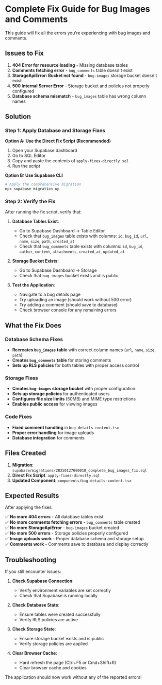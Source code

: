 # Complete Fix Guide for Bug Images and Comments

This guide will fix all the errors you're experiencing with bug images and comments.

## Issues to Fix

1. **404 Error for resource loading** - Missing database tables
2. **Comments fetching error** - `bug_comments` table doesn't exist  
3. **StorageApiError: Bucket not found** - `bug-images` storage bucket doesn't exist
4. **500 Internal Server Error** - Storage bucket and policies not properly configured
5. **Database schema mismatch** - `bug_images` table has wrong column names

## Solution

### Step 1: Apply Database and Storage Fixes

**Option A: Use the Direct Fix Script (Recommended)**

1. Open your Supabase dashboard
2. Go to SQL Editor  
3. Copy and paste the contents of `apply-fixes-directly.sql`
4. Run the script

**Option B: Use Supabase CLI**

```bash
# Apply the comprehensive migration
npx supabase migration up
```

### Step 2: Verify the Fix

After running the fix script, verify that:

1. **Database Tables Exist**:
   - Go to Supabase Dashboard → Table Editor
   - Check that `bug_images` table exists with columns: `id`, `bug_id`, `url`, `name`, `size`, `path`, `created_at`
   - Check that `bug_comments` table exists with columns: `id`, `bug_id`, `author`, `content`, `attachments`, `created_at`, `updated_at`

2. **Storage Bucket Exists**:
   - Go to Supabase Dashboard → Storage
   - Check that `bug-images` bucket exists and is public

3. **Test the Application**:
   - Navigate to a bug details page
   - Try uploading an image (should work without 500 error)
   - Try adding a comment (should save to database)
   - Check browser console for any remaining errors

## What the Fix Does

### Database Schema Fixes
- **Recreates `bug_images` table** with correct column names (`url`, `name`, `size`, `path`)
- **Creates `bug_comments` table** for storing comments
- **Sets up RLS policies** for both tables with proper access control

### Storage Fixes  
- **Creates `bug-images` storage bucket** with proper configuration
- **Sets up storage policies** for authenticated users
- **Configures file size limits** (50MB) and MIME type restrictions
- **Enables public access** for viewing images

### Code Fixes
- **Fixed comment handling** in `bug-details-content.tsx`
- **Proper error handling** for image uploads
- **Database integration** for comments

## Files Created

1. **Migration**: `supabase/migrations/20250127000010_complete_bug_images_fix.sql`
2. **Direct Fix Script**: `apply-fixes-directly.sql`
3. **Updated Component**: `components/bug-details-content.tsx`

## Expected Results

After applying the fixes:

✅ **No more 404 errors** - All database tables exist  
✅ **No more comments fetching errors** - `bug_comments` table created  
✅ **No more StorageApiError** - `bug-images` bucket created  
✅ **No more 500 errors** - Storage policies properly configured  
✅ **Image uploads work** - Proper database schema and storage setup  
✅ **Comments work** - Comments save to database and display correctly  

## Troubleshooting

If you still encounter issues:

1. **Check Supabase Connection**:
   - Verify environment variables are set correctly
   - Check that Supabase is running locally

2. **Check Database State**:
   - Ensure tables were created successfully
   - Verify RLS policies are active

3. **Check Storage State**:
   - Ensure storage bucket exists and is public
   - Verify storage policies are applied

4. **Clear Browser Cache**:
   - Hard refresh the page (Ctrl+F5 or Cmd+Shift+R)
   - Clear browser cache and cookies

The application should now work without any of the reported errors!
